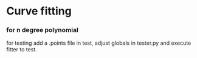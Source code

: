 # Curve fitting

### for n degree polynomial

for testing add a .points file in test,
adjust globals in tester.py and execute fitter to test.
